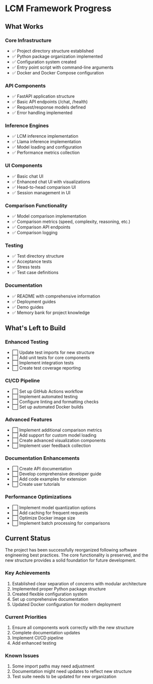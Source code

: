 # LCM Framework Progress

## What Works

### Core Infrastructure
- ✅ Project directory structure established
- ✅ Python package organization implemented
- ✅ Configuration system created
- ✅ Entry point script with command-line arguments
- ✅ Docker and Docker Compose configuration

### API Components
- ✅ FastAPI application structure
- ✅ Basic API endpoints (/chat, /health)
- ✅ Request/response models defined
- ✅ Error handling implemented

### Inference Engines
- ✅ LCM inference implementation
- ✅ Llama inference implementation
- ✅ Model loading and configuration
- ✅ Performance metrics collection

### UI Components
- ✅ Basic chat UI
- ✅ Enhanced chat UI with visualizations
- ✅ Head-to-head comparison UI
- ✅ Session management in UI

### Comparison Functionality
- ✅ Model comparison implementation
- ✅ Comparison metrics (speed, complexity, reasoning, etc.)
- ✅ Comparison API endpoints
- ✅ Comparison logging

### Testing
- ✅ Test directory structure
- ✅ Acceptance tests
- ✅ Stress tests
- ✅ Test case definitions

### Documentation
- ✅ README with comprehensive information
- ✅ Deployment guides
- ✅ Demo guides
- ✅ Memory bank for project knowledge

## What's Left to Build

### Enhanced Testing
- ⬜ Update test imports for new structure
- ⬜ Add unit tests for core components
- ⬜ Implement integration tests
- ⬜ Create test coverage reporting

### CI/CD Pipeline
- ⬜ Set up GitHub Actions workflow
- ⬜ Implement automated testing
- ⬜ Configure linting and formatting checks
- ⬜ Set up automated Docker builds

### Advanced Features
- ⬜ Implement additional comparison metrics
- ⬜ Add support for custom model loading
- ⬜ Create advanced visualization components
- ⬜ Implement user feedback collection

### Documentation Enhancements
- ⬜ Create API documentation
- ⬜ Develop comprehensive developer guide
- ⬜ Add code examples for extension
- ⬜ Create user tutorials

### Performance Optimizations
- ⬜ Implement model quantization options
- ⬜ Add caching for frequent requests
- ⬜ Optimize Docker image size
- ⬜ Implement batch processing for comparisons

## Current Status

The project has been successfully reorganized following software engineering best practices. The core functionality is preserved, and the new structure provides a solid foundation for future development.

### Key Achievements
1. Established clear separation of concerns with modular architecture
2. Implemented proper Python package structure
3. Created flexible configuration system
4. Set up comprehensive documentation
5. Updated Docker configuration for modern deployment

### Current Priorities
1. Ensure all components work correctly with the new structure
2. Complete documentation updates
3. Implement CI/CD pipeline
4. Add enhanced testing

### Known Issues
1. Some import paths may need adjustment
2. Documentation might need updates to reflect new structure
3. Test suite needs to be updated for new organization